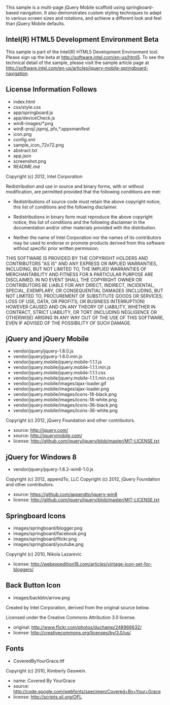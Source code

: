 This sample is a multi-page jQuery Mobile scaffold using springboard-based navigation.
It also demonstrates custom styling techniques to adapt to various screen sizes and 
rotations, and achieve a different look and feel than jQuery Mobile defaults.

Intel(R) HTML5 Development Environment Beta
-------------------------------------------
This sample is part of the Intel(R) HTML5 Development Environment tool. 
Please sign up the beta at http://software.intel.com/en-us/html5.
To see the technical detail of the sample, please visit the sample article page 
at http://software.intel.com/en-us/articles/jquery-mobile-springboard-navigation. 

License Information Follows
---------------------------
* index.html
* css/style.css
* app/springboard.js
* app/deviceCheck.js
* win8-images/*.png
* win8-proj/*.jsproj,*.pfx,*.appxmanifest
* icon.png
* config.xml
* sample_icon_72x72.png
* abstract.txt
* app.json
* screenshot.png
* README.md

Copyright (c) 2012, Intel Corporation

Redistribution and use in source and binary forms, with or without modification, 
are permitted provided that the following conditions are met:

- Redistributions of source code must retain the above copyright notice, 
  this list of conditions and the following disclaimer.

- Redistributions in binary form must reproduce the above copyright notice, 
  this list of conditions and the following disclaimer in the documentation 
  and/or other materials provided with the distribution.

- Neither the name of Intel Corporation nor the names of its contributors 
  may be used to endorse or promote products derived from this software 
  without specific prior written permission.

THIS SOFTWARE IS PROVIDED BY THE COPYRIGHT HOLDERS AND CONTRIBUTORS "AS IS" 
AND ANY EXPRESS OR IMPLIED WARRANTIES, INCLUDING, BUT NOT LIMITED TO, 
THE IMPLIED WARRANTIES OF MERCHANTABILITY AND FITNESS FOR A PARTICULAR PURPOSE 
ARE DISCLAIMED. IN NO EVENT SHALL THE COPYRIGHT OWNER OR CONTRIBUTORS BE 
LIABLE FOR ANY DIRECT, INDIRECT, INCIDENTAL, SPECIAL, EXEMPLARY, OR 
CONSEQUENTIAL DAMAGES (INCLUDING, BUT NOT LIMITED TO, PROCUREMENT OF SUBSTITUTE 
GOODS OR SERVICES; LOSS OF USE, DATA, OR PROFITS; OR BUSINESS INTERRUPTION) 
HOWEVER CAUSED AND ON ANY THEORY OF LIABILITY, WHETHER IN CONTRACT, STRICT 
LIABILITY, OR TORT (INCLUDING NEGLIGENCE OR OTHERWISE) ARISING IN ANY WAY OUT 
OF THE USE OF THIS SOFTWARE, EVEN IF ADVISED OF THE POSSIBILITY OF SUCH DAMAGE.


jQuery and jQuery Mobile
------------------------
* vendor/jquery/jquery-1.8.0.js
* vendor/jquery/jquery-1.8.0.min.js
* vendor/jquery.mobile/jquery.mobile-1.1.1.js
* vendor/jquery.mobile/jquery.mobile-1.1.1.min.js 
* vendor/jquery.mobile/jquery.mobile-1.1.1.css
* vendor/jquery.mobile/jquery.mobile-1.1.1.min.css
* vendor/jquery.mobile/images/ajax-loader.gif
* vendor/jquery.mobile/images/ajax-loader.png
* vendor/jquery.mobile/images/icons-18-black.png
* vendor/jquery.mobile/images/icons-18-white.png
* vendor/jquery.mobile/images/icons-36-black.png
* vendor/jquery.mobile/images/icons-36-white.png

Copyright (c) 2012, jQuery Foundation and other contributors.

* source:   http://jquery.com/
* source:   http://jquerymobile.com/
* license:  http://github.com/jquery/jquery/blob/master/MIT-LICENSE.txt

jQuery for Windows 8
--------------------
* vendor/jquery/jquery-1.8.2-win8-1.0.js

Copyright (c) 2012, appendTo, LLC
Copyright (c) 2012, jQuery Foundation and other contributors.

* source:   https://github.com/appendto/jquery-win8
* license:  http://github.com/jquery/jquery/blob/master/MIT-LICENSE.txt

Springboard Icons
-----------------
* images/springboard/blogger.png
* images/springboard/facebook.png
* images/springboard/flickr.png
* images/springboard/youtube.png

Copyright (c) 2010, Nikola Lazarevic

* license: http://webexpedition18.com/articles/vintage-icon-set-for-bloggers/


Back Button Icon
----------------
* images/backbtn/arrow.png

Created by Intel Corporation, derived from the original source below.

Licensed under the Creative Commons Attribution 3.0 license. 

* original: http://www.flickr.com/photos/duchamp/248966632/  
* license:  http://creativecommons.org/licenses/by/3.0/us/


Fonts
----------------
* CoveredByYourGrace.ttf

Copyright (c) 2010, Kimberly Geswein.

* name:    Covered By YourGrace
* source:  http://code.google.com/webfonts/specimen/Covered+By+Your+Grace
* license: http://scripts.sil.org/OFL

